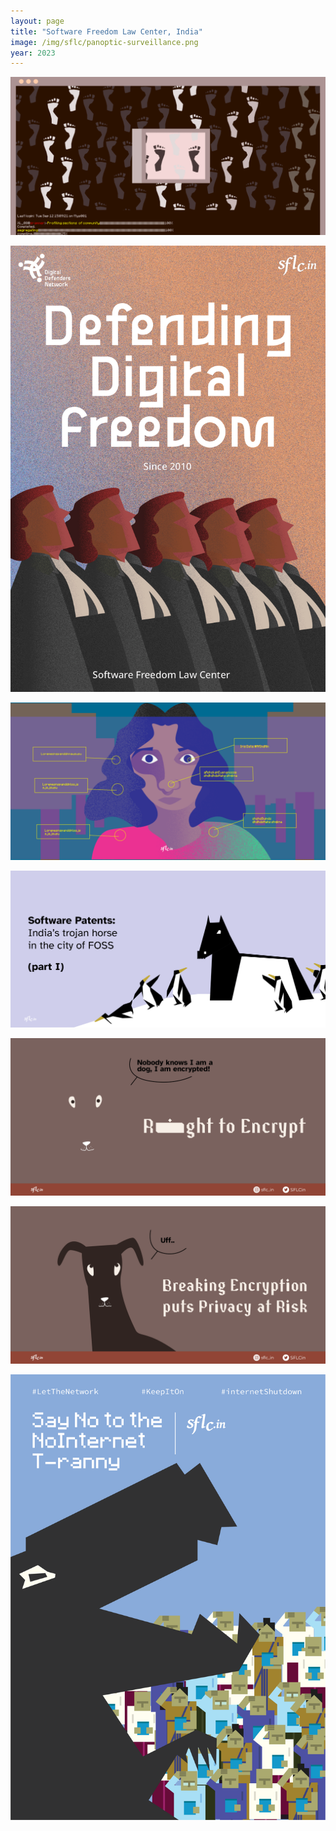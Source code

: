 ```yaml
---
layout: page
title: "Software Freedom Law Center, India"
image: /img/sflc/panoptic-surveillance.png
year: 2023
---
```

<p></p>
<img src="/img/sflc/community-data-rights-framework-monitor-profiling.gif">  

![DDn-Poster](/img/sflc/DDN-poster.jpg)

<img src="/img/sflc/Draft-Personal-data-protection-sflc.gif">

![DDn-Poster](/img/sflc/Trojan-FOSS-patents.png)

![DDn-Poster](/img/sflc/encryption-day-rights-twitter-04.png)  

![DDn-Poster](/img/sflc/encryption-day-rights-twitter-02.png)  

![DDn-Poster](/img/sflc/T-ranny_SFLC_2022-01.png)

